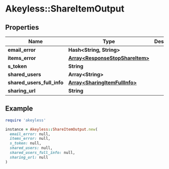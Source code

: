 # Akeyless::ShareItemOutput

## Properties

| Name | Type | Description | Notes |
| ---- | ---- | ----------- | ----- |
| **email_error** | **Hash&lt;String, String&gt;** |  | [optional] |
| **items_error** | [**Array&lt;ResponseStopShareItem&gt;**](ResponseStopShareItem.md) |  | [optional] |
| **s_token** | **String** |  | [optional] |
| **shared_users** | **Array&lt;String&gt;** |  | [optional] |
| **shared_users_full_info** | [**Array&lt;SharingItemFullInfo&gt;**](SharingItemFullInfo.md) |  | [optional] |
| **sharing_url** | **String** |  | [optional] |

## Example

```ruby
require 'akeyless'

instance = Akeyless::ShareItemOutput.new(
  email_error: null,
  items_error: null,
  s_token: null,
  shared_users: null,
  shared_users_full_info: null,
  sharing_url: null
)
```


